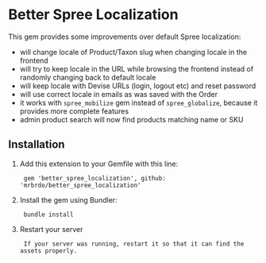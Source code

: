 # Better Spree Localization

This gem provides some improvements over default Spree localization:

* will change locale of Product/Taxon slug when changing locale in the frontend
* will try to keep locale in the URL while browsing the frontend instead of randomly changing back to default locale
* will keep locale with Devise URLs (login, logout etc) and reset password
* will use correct locale in emails as was saved with the Order
* it works with `spree_mobilize` gem instead of `spree_globalize`, because it provides more complete features
* admin product search will now find products matching name or SKU

## Installation

1. Add this extension to your Gemfile with this line:
        
        gem 'better_spree_localization', github: 'mrbrdo/better_spree_localization'

2. Install the gem using Bundler:

        bundle install

3. Restart your server

        If your server was running, restart it so that it can find the assets properly.
